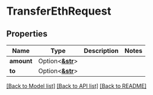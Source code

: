 # TransferEthRequest

## Properties

Name | Type | Description | Notes
------------ | ------------- | ------------- | -------------
**amount** | Option<[**&str**](.md)> |  | 
**to** | Option<[**&str**](.md)> |  | 

[[Back to Model list]](../README.md#documentation-for-models) [[Back to API list]](../README.md#documentation-for-api-endpoints) [[Back to README]](../README.md)


